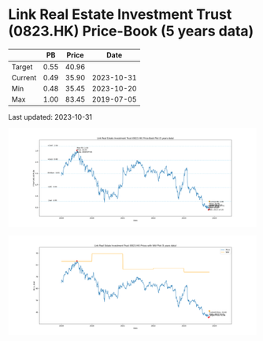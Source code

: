 # Link Real Estate Investment Trust (0823.HK) Price-Book (5 years data)

|     | PB   | Price | Date       |
|-----|------|-------|------------|
| Target | 0.55 | 40.96  |  |
| Current | 0.49 | 35.90  | 2023-10-31 |
| Min | 0.48 | 35.45  | 2023-10-20 |
| Max | 1.00 | 83.45  | 2019-07-05 |

Last updated: 2023-10-31

![Plot of Price-Book ratio for Link Real Estate Investment Trust (0823.HK)](0823_pb_5.png)

![Plot of Price with NAV for Link Real Estate Investment Trust (0823.HK)](0823_price_nav_5.png)
